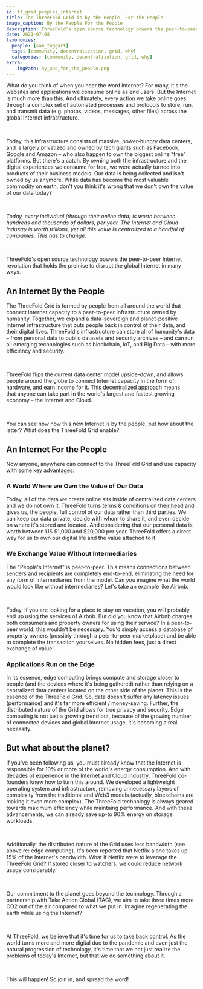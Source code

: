 ```yaml
---
id: tf_grid_peoples_internet
title: The ThreeFold Grid is by the People, For the People
image_caption: By the People For the People
description: ThreeFold's open source technology powers the peer-to-peer Internet revolution that holds the premise to disrupt the global Internet in many ways.
date: 2021-07-08
taxonomies:
  people: [sam_taggart]
  tags: [community, decentralization, grid, why]
  categories: [community, decentralization, grid, why]
extra:
    imgPath: by_and_for_the_people.png
---
```


What do you think of when you hear the word Internet? For many, it's the websites and applications we consume online as end users. But the Internet is much more than this. And ultimately, every action we take online goes through a complex set of automated processes and protocols to store, run, and transmit data (e.g. photos, videos, messages, other files) across the global Internet infrastructure.

<br>

Today, this infrastructure consists of massive, power-hungry data centers, and is largely privatized and owned by tech giants such as Facebook, Google and Amazon – who also happen to own the biggest online "free" platforms. But there's a catch. By owning both the infrastructure and the digital experiences we consume for free, we were actually turned into products of their business models. Our data is being collected and isn't owned by us anymore. While data has become the most valuable commodity on earth, don't you think it's wrong that we don't own the value of our data today? 

<br>

*Today, every individual (through their online data) is worth between hundreds and thousands of dollars, per year. The Internet and Cloud Industry is worth trillions, yet all this value is centralized to a handful of companies. This has to change.*

<br>

ThreeFold's open source technology powers the peer-to-peer Internet revolution that holds the premise to disrupt the global Internet in many ways.

## An Internet By the People

The ThreeFold Grid is formed by people from all around the world that connect Internet capacity to a peer-to-peer Infrastructure owned by humanity. Together, we expand a data-sovereign and planet-positive Internet infrastructure that puts people back in control of their data, and their digital lives. ThreeFold's infrastructure can store all of humanity's data – from personal data to public datasets and security archives – and can run all emerging technologies such as blockchain, IoT, and Big Data – with more efficiency and security.

<br>

ThreeFold flips the current data center model upside-down, and allows people around the globe to connect Internet capacity in the form of hardware, and earn income for it. This decentralized approach means that anyone can take part in the world's largest and fastest growing economy – the Internet and Cloud. 

<br>

You can see now how this new Internet is by the people, but how about the latter? What does the ThreeFold Grid enable?

## An Internet For the People

Now anyone, anywhere can connect to the ThreeFold Grid and use capacity with some key advantages:

### A World Where we Own the Value of Our Data

Today, all of the data we create online sits inside of centralized data centers and we do not own it. ThreeFold turns terms & conditions on their head and gives us, the people, full control of our data rather than third parties. We can keep our data private, decide with whom to share it, and even decide on where it's stored and located. And considering that our personal data is worth between US $1,000 and $20,000 per year, ThreeFold offers a direct way for us to own our digital life and the value attached to it.

### We Exchange Value Without Intermediaries

The "People's Internet" is peer-to-peer. This means connections between senders and recipients are completely end-to-end, eliminating the need for any form of intermediaries from the model. Can you imagine what the world would look like without intermediaries? Let's take an example like Airbnb.

<br>

Today, if you are looking for a place to stay on vacation, you will probably end up using the services of Airbnb. But did you know that Airbnb charges both consumers and property owners for using their service? In a peer-to-peer world, this wouldn't be necessary. You'd simply access a database of property owners (possibly through a peer-to-peer marketplace) and be able to complete the transaction yourselves. No hidden fees, just a direct exchange of value!

### Applications Run on the Edge

In its essence, edge computing brings compute and storage closer to people (and the devices where it's being gathered) rather than relying on a centralized data centers located on the other side of the planet. This is the essence of the ThreeFold Grid. So, data doesn't suffer any latency issues (performance) and it's far more efficient / money-saving. Further, the distributed nature of the Grid allows for true privacy and security. Edge computing is not just a growing trend but, because of the growing number of connected devices and global Internet usage, it's becoming a real necessity.

## But what about the planet?

If you've been following us, you must already know that the Internet is responsible for 10% or more of the world's energy consumption. And with decades of experience in the Internet and Cloud industry, ThreeFold co-founders knew how to turn this around. We developed a lightweight operating system and infrastructure, removing unnecessary layers of complexity from the traditional and Web3 models (actually, blockchains are making it even more complex). The ThreeFold technology is always geared towards maximum efficiency while maintaing performance. And with these advancements, we can already save up-to 90% energy on storage workloads.

<br>

Additionally, the distributed nature of the Grid uses less bandwidth (see above re: edge computing). It's been reported that Netflix alone takes up 15% of the Internet's bandwidth. What if Netflix were to leverage the ThreeFold Grid? If stored closer to watchers, we could reduce network usage considerably.

<br>

Our commitment to the planet goes beyond the technology. Through a partnership with Take Action Global (TAG), we aim to take three times more CO2 out of the air compared to what we put in. Imagine regenerating the earth while using the Internet?

<br>

At ThreeFold, we believe that it's time for us to take back control. As the world turns more and more digital due to the pandemic and even just the natural progression of technology, it's time that we not just realize the problems of today's Internet, but that we do something about it.

<br>

This will happen! So join in, and spread the word! 
